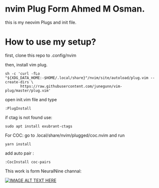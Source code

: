 # nvim Plug Form Ahmed M Osman.
this is my neovim Plugs and init file.

# How to use my setup? 

first, clone this repo to .config/nvim

then, install vim plug. 

```
sh -c 'curl -fLo "${XDG_DATA_HOME:-$HOME/.local/share}"/nvim/site/autoload/plug.vim --create-dirs \
       https://raw.githubusercontent.com/junegunn/vim-plug/master/plug.vim'
```

open init.vim file and type 

```
:PlugInstall
```

if ctag is not found use: 
```
sudo apt install exubrant-ctags
```

For COC: 
go to .local/share/nvim/plugged/coc.nvim
and run 
```
yarn install
```


add auto pair :
```
:CocInstall coc-pairs
```


This work is form NeuralNine channal: 



[![IMAGE ALT TEXT HERE](https://github.com/akiid777/nvim-Plug-and-init-file/blob/master/298671366_5645693332108360_7670396056686747120_n.jpg)](https://www.youtube.com/watch?v=JWReY93Vl6g&t=1270s)
